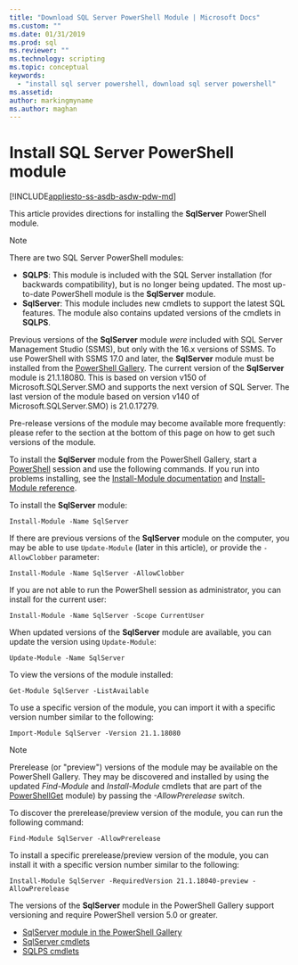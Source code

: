 ```yaml
---
title: "Download SQL Server PowerShell Module | Microsoft Docs"
ms.custom: ""
ms.date: 01/31/2019
ms.prod: sql
ms.reviewer: ""
ms.technology: scripting
ms.topic: conceptual
keywords: 
  - "install sql server powershell, download sql server powershell"
ms.assetid: 
author: markingmyname
ms.author: maghan
---
```

# Install SQL Server PowerShell module
[!INCLUDE[appliesto-ss-asdb-asdw-pdw-md](../includes/appliesto-ss-asdb-asdw-pdw-md.md)]

This article provides directions for installing the **SqlServer** PowerShell module.
> [!NOTE]
> There are two SQL Server PowerShell modules: 
> * **SQLPS**: This module is included with the SQL Server installation (for backwards compatibility), but is no longer being updated. The most up-to-date PowerShell module is the **SqlServer** module.
> * **SqlServer**: This module includes new cmdlets to support the latest SQL features. The module also contains updated versions of the cmdlets in **SQLPS**. 

Previous versions of the **SqlServer** module *were* included with SQL Server Management Studio (SSMS), but only with the 16.x versions of SSMS. To use PowerShell with SSMS 17.0 and later, the **SqlServer** module must be installed from the [PowerShell Gallery](https://www.powershellgallery.com/packages/Sqlserver).
The current version of the **SqlServer** module is 21.1.18080. This is based on version v150 of Microsoft.SQLServer.SMO and supports the next version of SQL Server. The last version of the module based on version v140 of Microsoft.SQLServer.SMO) is 21.0.17279.

Pre-release versions of the module may become available more frequently: please refer to the section at the bottom of this page on how to get such versions of the module.

To install the **SqlServer** module from the PowerShell Gallery, start a [PowerShell](https://docs.microsoft.com/powershell/scripting/powershell-scripting) session and use the following commands. If you run into problems installing, see the [Install-Module documentation](https://docs.microsoft.com/powershell/gallery/psget/module/psget_install-module) and [Install-Module reference](https://docs.microsoft.com/powershell/module/powershellget/Install-Module).

To install the **SqlServer** module:

```Install-Module -Name SqlServer```

If there are previous versions of the **SqlServer** module on the computer, you may be able to use `Update-Module` (later in this article), or provide the `-AllowClobber` parameter:  

```Install-Module -Name SqlServer -AllowClobber```

If you are not able to run the PowerShell session as administrator, you can install for the current user:

```Install-Module -Name SqlServer -Scope CurrentUser```

When updated versions of the **SqlServer** module are available, you can update the version using `Update-Module`:

```Update-Module -Name SqlServer```

To view the versions of the module installed:

```Get-Module SqlServer -ListAvailable```

To use a specific version of the module, you can import it with a specific version number similar to the following:

```Import-Module SqlServer -Version 21.1.18080```

> [!NOTE]
> Prerelease (or "preview") versions of the module may be available on the PowerShell Gallery. They may be discovered and installed
> by using the updated *Find-Module* and *Install-Module* cmdlets that are part of the [PowerShellGet](https://www.powershellgallery.com/packages/PowerShellGet)
> module) by passing the *-AllowPrerelease* switch.
>
> To discover the prerelease/preview version of the module, you can run the following command:
>
> ```Find-Module SqlServer -AllowPrerelease```
>
> To install a specific prerelease/preview version of the module, you can install it with a specific version number similar to the following:
>
> ```Install-Module SqlServer -RequiredVersion 21.1.18040-preview -AllowPrerelease```
> 

The versions of the **SqlServer** module in the PowerShell Gallery support versioning and require PowerShell version 5.0 or greater. 

* [SqlServer module in the PowerShell Gallery](https://www.powershellgallery.com/packages/Sqlserver) 
* [SqlServer cmdlets](https://docs.microsoft.com/powershell/module/sqlserver)
* [SQLPS cmdlets](https://docs.microsoft.com/powershell/module/sqlps)

